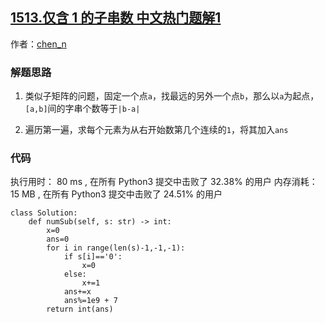 ## [1513.仅含 1 的子串数 中文热门题解1](https://leetcode.cn/problems/number-of-substrings-with-only-1s/solutions/100000/bian-li-yi-bian-kong-jian-o1shuang-bai-ac-by-chen_)

作者：[chen_n](https://leetcode.cn/u/chen_n)
### 解题思路
1. 类似子矩阵的问题，固定一个点`a`，找最远的另外一个点`b`，那么以`a`为起点，`[a,b]`间的字串个数等于`|b-a|`

2. 遍历第一遍，求每个元素为从右开始数第几个连续的`1`，将其加入`ans`

### 代码
执行用时： 80 ms , 在所有 Python3 提交中击败了 32.38% 的用户 
内存消耗： 15 MB , 在所有 Python3 提交中击败了 24.51% 的用户

```python3
class Solution:
    def numSub(self, s: str) -> int:
        x=0
        ans=0
        for i in range(len(s)-1,-1,-1):
            if s[i]=='0':
                x=0
            else:
                x+=1
            ans+=x
            ans%=1e9 + 7 
        return int(ans)
            
```